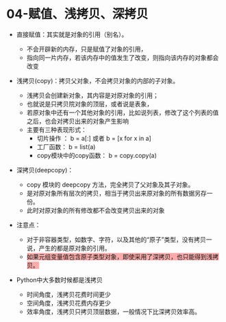 # 04-赋值、浅拷贝、深拷贝

* 直接赋值：其实就是对象的引用（别名）。
    * 不会开辟新的内存，只是赋值了对象的引用，
    * 指向同一片内存，若该内存中的值发生了改变，则指向该内存的对象都会改变

* 浅拷贝\(copy\)：拷贝父对象，不会拷贝对象的内部的子对象。
    * 浅拷贝会创建新对象，其内容是对原对象的引用；
    * 也就说是只拷贝院对象的顶层，或者说是表象，
    * 若原对象中还有一个其他对象的引用，比如说列表，修改了这个列表的值之后，也会对拷贝出来的对象产生影响
    * 主要有三种表现形式：
        * 切片操作 ： b = a\[:\] 或者 b = \[x for x in a\]
        * 工厂函数： b = list\(a\)
        * copy模块中的copy函数： b = copy.copy\(a\)
* 深拷贝\(deepcopy\)：
    * copy 模块的 deepcopy 方法，完全拷贝了父对象及其子对象。
    * 是对原对象所有层次的拷贝，相当于拷贝出来原对象的所有数据另存一份。
    * 此时对原对象的所有修改都不会改变拷贝出来的对象

* 注意点：
    * 对于非容器类型，如数字、字符，以及其他的“原子”类型，没有拷贝一说，产生的都是原对象的引用。
    * <span style="background-color: #ffaaaa">如果元组变量值包含原子类型对象，即使采用了深拷贝，也只能得到浅拷贝。</span>

* Python中大多数时候都是浅拷贝
    * 时间角度，浅拷贝花费时间更少
    * 空间角度，浅拷贝花费内存更少
    * 效率角度，浅拷贝只拷贝顶层数据，一般情况下比深拷贝效率高。
